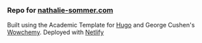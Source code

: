 ### Repo for [nathalie-sommer.com](nathalie-sommer.com)

Built using the Academic Template for [Hugo](https://github.com/gohugoio/hugo) and George Cushen's [Wowchemy](https://wowchemy.com). Deployed with [Netlify](https://www.netlify.com/)

